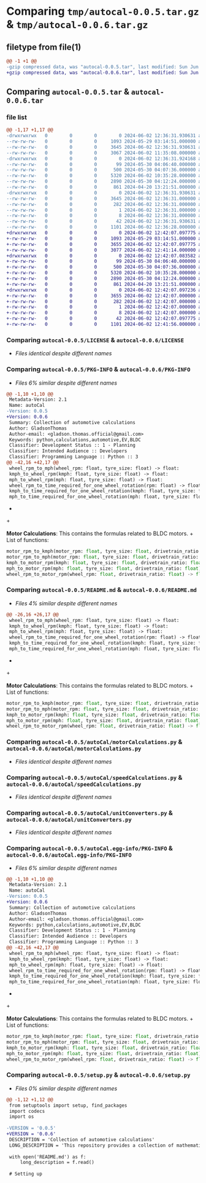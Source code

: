 # Comparing `tmp/autocal-0.0.5.tar.gz` & `tmp/autocal-0.0.6.tar.gz`

## filetype from file(1)

```diff
@@ -1 +1 @@
-gzip compressed data, was "autocal-0.0.5.tar", last modified: Sun Jun  2 12:36:31 2024, max compression
+gzip compressed data, was "autocal-0.0.6.tar", last modified: Sun Jun  2 12:42:07 2024, max compression
```

## Comparing `autocal-0.0.5.tar` & `autocal-0.0.6.tar`

### file list

```diff
@@ -1,17 +1,17 @@
-drwxrwxrwx   0        0        0        0 2024-06-02 12:36:31.930631 autocal-0.0.5/
--rw-rw-rw-   0        0        0     1093 2024-05-29 03:14:51.000000 autocal-0.0.5/LICENSE
--rw-rw-rw-   0        0        0     3645 2024-06-02 12:36:31.930631 autocal-0.0.5/PKG-INFO
--rw-rw-rw-   0        0        0     3067 2024-06-02 11:35:08.000000 autocal-0.0.5/README.md
-drwxrwxrwx   0        0        0        0 2024-06-02 12:36:31.924168 autocal-0.0.5/autoCal/
--rw-rw-rw-   0        0        0       99 2024-05-30 04:06:40.000000 autocal-0.0.5/autoCal/__init__.py
--rw-rw-rw-   0        0        0      500 2024-05-30 04:07:36.000000 autocal-0.0.5/autoCal/helperConverters.py
--rw-rw-rw-   0        0        0     5320 2024-06-02 10:35:28.000000 autocal-0.0.5/autoCal/motorCalculations.py
--rw-rw-rw-   0        0        0     2890 2024-05-30 04:12:24.000000 autocal-0.0.5/autoCal/speedCalculations.py
--rw-rw-rw-   0        0        0      861 2024-04-20 13:21:51.000000 autocal-0.0.5/autoCal/unitConverters.py
-drwxrwxrwx   0        0        0        0 2024-06-02 12:36:31.930631 autocal-0.0.5/autoCal.egg-info/
--rw-rw-rw-   0        0        0     3645 2024-06-02 12:36:31.000000 autocal-0.0.5/autoCal.egg-info/PKG-INFO
--rw-rw-rw-   0        0        0      282 2024-06-02 12:36:31.000000 autocal-0.0.5/autoCal.egg-info/SOURCES.txt
--rw-rw-rw-   0        0        0        1 2024-06-02 12:36:31.000000 autocal-0.0.5/autoCal.egg-info/dependency_links.txt
--rw-rw-rw-   0        0        0        8 2024-06-02 12:36:31.000000 autocal-0.0.5/autoCal.egg-info/top_level.txt
--rw-rw-rw-   0        0        0       42 2024-06-02 12:36:31.930631 autocal-0.0.5/setup.cfg
--rw-rw-rw-   0        0        0     1101 2024-06-02 12:36:28.000000 autocal-0.0.5/setup.py
+drwxrwxrwx   0        0        0        0 2024-06-02 12:42:07.097775 autocal-0.0.6/
+-rw-rw-rw-   0        0        0     1093 2024-05-29 03:14:51.000000 autocal-0.0.6/LICENSE
+-rw-rw-rw-   0        0        0     3655 2024-06-02 12:42:07.097775 autocal-0.0.6/PKG-INFO
+-rw-rw-rw-   0        0        0     3077 2024-06-02 12:41:14.000000 autocal-0.0.6/README.md
+drwxrwxrwx   0        0        0        0 2024-06-02 12:42:07.083582 autocal-0.0.6/autoCal/
+-rw-rw-rw-   0        0        0       99 2024-05-30 04:06:40.000000 autocal-0.0.6/autoCal/__init__.py
+-rw-rw-rw-   0        0        0      500 2024-05-30 04:07:36.000000 autocal-0.0.6/autoCal/helperConverters.py
+-rw-rw-rw-   0        0        0     5320 2024-06-02 10:35:28.000000 autocal-0.0.6/autoCal/motorCalculations.py
+-rw-rw-rw-   0        0        0     2890 2024-05-30 04:12:24.000000 autocal-0.0.6/autoCal/speedCalculations.py
+-rw-rw-rw-   0        0        0      861 2024-04-20 13:21:51.000000 autocal-0.0.6/autoCal/unitConverters.py
+drwxrwxrwx   0        0        0        0 2024-06-02 12:42:07.097236 autocal-0.0.6/autoCal.egg-info/
+-rw-rw-rw-   0        0        0     3655 2024-06-02 12:42:07.000000 autocal-0.0.6/autoCal.egg-info/PKG-INFO
+-rw-rw-rw-   0        0        0      282 2024-06-02 12:42:07.000000 autocal-0.0.6/autoCal.egg-info/SOURCES.txt
+-rw-rw-rw-   0        0        0        1 2024-06-02 12:42:07.000000 autocal-0.0.6/autoCal.egg-info/dependency_links.txt
+-rw-rw-rw-   0        0        0        8 2024-06-02 12:42:07.000000 autocal-0.0.6/autoCal.egg-info/top_level.txt
+-rw-rw-rw-   0        0        0       42 2024-06-02 12:42:07.097775 autocal-0.0.6/setup.cfg
+-rw-rw-rw-   0        0        0     1101 2024-06-02 12:41:56.000000 autocal-0.0.6/setup.py
```

### Comparing `autocal-0.0.5/LICENSE` & `autocal-0.0.6/LICENSE`

 * *Files identical despite different names*

### Comparing `autocal-0.0.5/PKG-INFO` & `autocal-0.0.6/PKG-INFO`

 * *Files 6% similar despite different names*

```diff
@@ -1,10 +1,10 @@
 Metadata-Version: 2.1
 Name: autoCal
-Version: 0.0.5
+Version: 0.0.6
 Summary: Collection of automotive calculations
 Author: GladsonThomas
 Author-email: <gladson.thomas.official@gmail.com>
 Keywords: python,calculations,automotive,EV,BLDC
 Classifier: Development Status :: 1 - Planning
 Classifier: Intended Audience :: Developers
 Classifier: Programming Language :: Python :: 3
@@ -42,16 +42,17 @@
 wheel_rpm_to_mph(wheel_rpm: float, tyre_size: float) -> float:
 kmph_to_wheel_rpm(kmph: float, tyre_size: float) -> float:
 mph_to_wheel_rpm(mph: float, tyre_size: float) -> float:
 wheel_rpm_to_time_required_for_one_wheel_rotation(rpm: float) -> float:
 kmph_to_time_required_for_one_wheel_rotation(kmph: float, tyre_size: float) -> float:
 mph_to_time_required_for_one_wheel_rotation(mph: float, tyre_size: float) -> float:
 ```
-
+<br><br>
 **Motor Calculations**: This contains the formulas related to BLDC motors.
+
 List of functions:
 ```python
 motor_rpm_to_kmph(motor_rpm: float, tyre_size: float, drivetrain_ratio: float) -> float:
 motor_rpm_to_mph(motor_rpm: float, tyre_size: float, drivetrain_ratio: float) -> float:
 kmph_to_motor_rpm(kmph: float, tyre_size: float, drivetrain_ratio: float) -> float:
 mph_to_motor_rpm(mph: float, tyre_size: float, drivetrain_ratio: float) -> float:
 wheel_rpm_to_motor_rpm(wheel_rpm: float, drivetrain_ratio: float) -> float:
```

### Comparing `autocal-0.0.5/README.md` & `autocal-0.0.6/README.md`

 * *Files 4% similar despite different names*

```diff
@@ -26,16 +26,17 @@
 wheel_rpm_to_mph(wheel_rpm: float, tyre_size: float) -> float:
 kmph_to_wheel_rpm(kmph: float, tyre_size: float) -> float:
 mph_to_wheel_rpm(mph: float, tyre_size: float) -> float:
 wheel_rpm_to_time_required_for_one_wheel_rotation(rpm: float) -> float:
 kmph_to_time_required_for_one_wheel_rotation(kmph: float, tyre_size: float) -> float:
 mph_to_time_required_for_one_wheel_rotation(mph: float, tyre_size: float) -> float:
 ```
-
+<br><br>
 **Motor Calculations**: This contains the formulas related to BLDC motors.
+
 List of functions:
 ```python
 motor_rpm_to_kmph(motor_rpm: float, tyre_size: float, drivetrain_ratio: float) -> float:
 motor_rpm_to_mph(motor_rpm: float, tyre_size: float, drivetrain_ratio: float) -> float:
 kmph_to_motor_rpm(kmph: float, tyre_size: float, drivetrain_ratio: float) -> float:
 mph_to_motor_rpm(mph: float, tyre_size: float, drivetrain_ratio: float) -> float:
 wheel_rpm_to_motor_rpm(wheel_rpm: float, drivetrain_ratio: float) -> float:
```

### Comparing `autocal-0.0.5/autoCal/motorCalculations.py` & `autocal-0.0.6/autoCal/motorCalculations.py`

 * *Files identical despite different names*

### Comparing `autocal-0.0.5/autoCal/speedCalculations.py` & `autocal-0.0.6/autoCal/speedCalculations.py`

 * *Files identical despite different names*

### Comparing `autocal-0.0.5/autoCal/unitConverters.py` & `autocal-0.0.6/autoCal/unitConverters.py`

 * *Files identical despite different names*

### Comparing `autocal-0.0.5/autoCal.egg-info/PKG-INFO` & `autocal-0.0.6/autoCal.egg-info/PKG-INFO`

 * *Files 6% similar despite different names*

```diff
@@ -1,10 +1,10 @@
 Metadata-Version: 2.1
 Name: autoCal
-Version: 0.0.5
+Version: 0.0.6
 Summary: Collection of automotive calculations
 Author: GladsonThomas
 Author-email: <gladson.thomas.official@gmail.com>
 Keywords: python,calculations,automotive,EV,BLDC
 Classifier: Development Status :: 1 - Planning
 Classifier: Intended Audience :: Developers
 Classifier: Programming Language :: Python :: 3
@@ -42,16 +42,17 @@
 wheel_rpm_to_mph(wheel_rpm: float, tyre_size: float) -> float:
 kmph_to_wheel_rpm(kmph: float, tyre_size: float) -> float:
 mph_to_wheel_rpm(mph: float, tyre_size: float) -> float:
 wheel_rpm_to_time_required_for_one_wheel_rotation(rpm: float) -> float:
 kmph_to_time_required_for_one_wheel_rotation(kmph: float, tyre_size: float) -> float:
 mph_to_time_required_for_one_wheel_rotation(mph: float, tyre_size: float) -> float:
 ```
-
+<br><br>
 **Motor Calculations**: This contains the formulas related to BLDC motors.
+
 List of functions:
 ```python
 motor_rpm_to_kmph(motor_rpm: float, tyre_size: float, drivetrain_ratio: float) -> float:
 motor_rpm_to_mph(motor_rpm: float, tyre_size: float, drivetrain_ratio: float) -> float:
 kmph_to_motor_rpm(kmph: float, tyre_size: float, drivetrain_ratio: float) -> float:
 mph_to_motor_rpm(mph: float, tyre_size: float, drivetrain_ratio: float) -> float:
 wheel_rpm_to_motor_rpm(wheel_rpm: float, drivetrain_ratio: float) -> float:
```

### Comparing `autocal-0.0.5/setup.py` & `autocal-0.0.6/setup.py`

 * *Files 0% similar despite different names*

```diff
@@ -1,12 +1,12 @@
 from setuptools import setup, find_packages
 import codecs
 import os
 
-VERSION = '0.0.5'
+VERSION = '0.0.6'
 DESCRIPTION = 'Collection of automotive calculations'
 LONG_DESCRIPTION = 'This repository provides a collection of mathematical formulas commonly used in the automotive industry, with a particular focus on Brushless DC (BLDC) motors.'
 
 with open('README.md') as f:
     long_description = f.read()
 
 # Setting up
```

